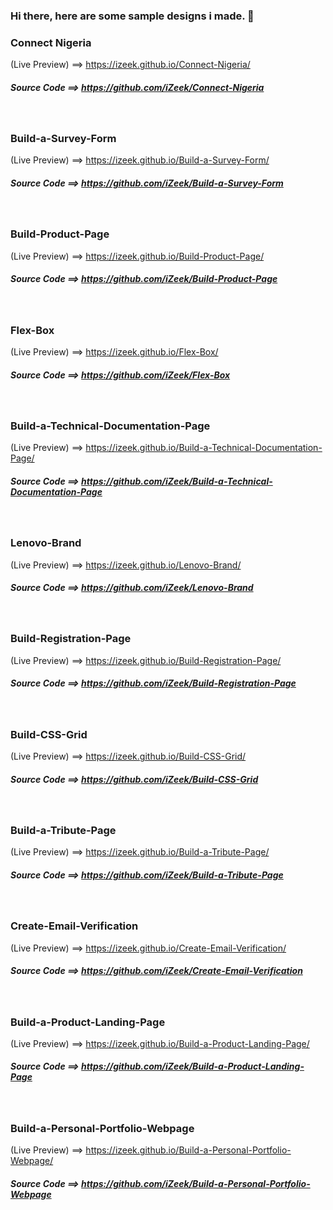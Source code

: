 ### Hi there, here are some sample designs i made. 👋


### Connect Nigeria
(Live Preview) ==> https://izeek.github.io/Connect-Nigeria/
##### Source Code ==> https://github.com/iZeek/Connect-Nigeria
<br>

### Build-a-Survey-Form
(Live Preview) ==> https://izeek.github.io/Build-a-Survey-Form/
##### Source Code ==> https://github.com/iZeek/Build-a-Survey-Form
<br>

### Build-Product-Page
(Live Preview) ==> https://izeek.github.io/Build-Product-Page/
##### Source Code ==> https://github.com/iZeek/Build-Product-Page
<br>

### Flex-Box
(Live Preview) ==> https://izeek.github.io/Flex-Box/
##### Source Code ==> https://github.com/iZeek/Flex-Box
<br>

### Build-a-Technical-Documentation-Page
(Live Preview) ==> https://izeek.github.io/Build-a-Technical-Documentation-Page/
##### Source Code ==> https://github.com/iZeek/Build-a-Technical-Documentation-Page
<br>

### Lenovo-Brand
(Live Preview) ==> https://izeek.github.io/Lenovo-Brand/
##### Source Code ==> https://github.com/iZeek/Lenovo-Brand
<br>

### Build-Registration-Page
(Live Preview) ==> https://izeek.github.io/Build-Registration-Page/
##### Source Code ==> https://github.com/iZeek/Build-Registration-Page
<br>

### Build-CSS-Grid
(Live Preview) ==> https://izeek.github.io/Build-CSS-Grid/
##### Source Code ==> https://github.com/iZeek/Build-CSS-Grid
<br>

### Build-a-Tribute-Page
(Live Preview) ==> https://izeek.github.io/Build-a-Tribute-Page/
##### Source Code ==> https://github.com/iZeek/Build-a-Tribute-Page
<br>

### Create-Email-Verification
(Live Preview) ==> https://izeek.github.io/Create-Email-Verification/
##### Source Code ==> https://github.com/iZeek/Create-Email-Verification
<br>

### Build-a-Product-Landing-Page
(Live Preview) ==> https://izeek.github.io/Build-a-Product-Landing-Page/
##### Source Code ==> https://github.com/iZeek/Build-a-Product-Landing-Page
<br>

### Build-a-Personal-Portfolio-Webpage
(Live Preview) ==> https://izeek.github.io/Build-a-Personal-Portfolio-Webpage/
##### Source Code ==> https://github.com/iZeek/Build-a-Personal-Portfolio-Webpage
<br>



<!--
**iZeek/iZeek** is a ✨ _special_ ✨ repository because its `README.md` (this file) appears on your GitHub profile.

Here are some ideas to get you started:

- 🔭 I’m currently working on ...
- 🌱 I’m currently learning ...
- 👯 I’m looking to collaborate on ...
- 🤔 I’m looking for help with ...
- 💬 Ask me about ...
- 📫 How to reach me: ...
- 😄 Pronouns: ...
- ⚡ Fun fact: ...
-->
